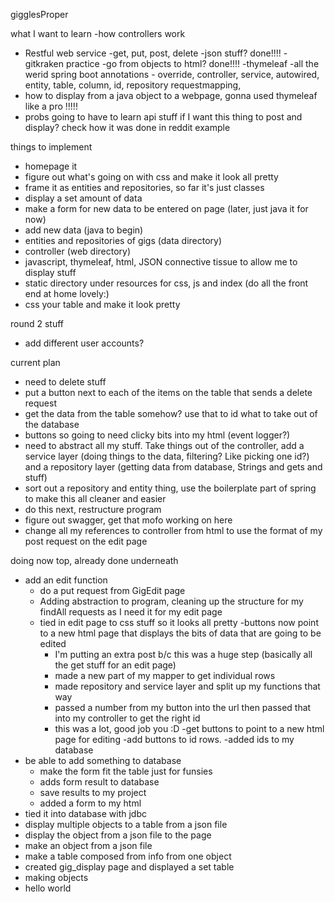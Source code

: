 gigglesProper


what I want to learn
-how controllers work
- Restful web service
    -get, put, post, delete
-json stuff? done!!!!
-gitkraken practice
-go from objects to html? done!!!!
-thymeleaf
-all the werid spring boot annotations - override, controller, service, autowired, entity, table, column, id, repository
       requestmapping, 
- how to display from a java object to a webpage, gonna used thymeleaf like a pro !!!!!
- probs going to have to learn api stuff if I want this thing to post and display? check how it was done in reddit example


things to implement
- homepage it
- figure out what's going on with css and make it look all pretty
- frame it as entities and repositories, so far it's just classes
- display a set amount of data
- make a form for new data to be entered on page (later, just java it for now)
- add new data (java to begin)
- entities and repositories of gigs  (data directory)
- controller (web directory)
- javascript, thymeleaf, html, JSON connective tissue to allow me to display stuff
- static directory under resources for css, js and index (do all the front end at home lovely:)
- css your table and make it look pretty


round 2 stuff
- add different user accounts?

current plan
- need to delete stuff
- put a button next to each of the items on the table that sends a delete request
- get the data from the table somehow? use that to id what to take out of the database
- buttons so going to need clicky bits into my html (event logger?)
- need to abstract all my stuff. Take things out of the controller, add a service layer (doing things to the data, filtering? Like picking one id?) 
and a repository layer (getting data from database, Strings and gets and stuff)
- sort out a repository and entity thing, use the boilerplate part of spring to make this all cleaner and easier
- do this next, restructure program
- figure out swagger, get that mofo working on here
- change all my references to controller from html to use the format of my post request on the edit page


doing now top, already done underneath
- add an edit function
    - do a put request from GigEdit page
    - Adding abstraction to program, cleaning up the structure for my findAll requests as I need it for my edit page
    - tied in edit page to css stuff so it looks all pretty
    -buttons now point to a new html page that displays the bits of data that are going to be edited
        - I'm putting an extra post b/c this was a huge step (basically all the get stuff for an edit page)
        - made a new part of my mapper to get individual rows
        - made repository and service layer and split up my functions that way
        - passed a number from my button into the url then passed that into my controller to get the right id
        - this was a lot, good job you :D
    -get buttons to point to a new html page for editing
    -add buttons to id rows.
    -added ids to my database
- be able to add something to database
    - make the form fit the table just for funsies
    - adds form result to database
    - save results to my project
    - added a form to my html
- tied it into database with jdbc
- display multiple objects to a table from a json file
- display the object from a json file to the page
- make an object from a json file
- make a table composed from info from one object
- created gig_display page and displayed a set table
- making objects
- hello world